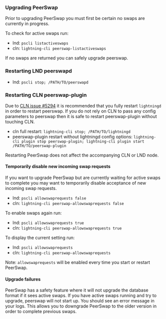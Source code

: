 ### Upgrading PeerSwap

Prior to upgrading PeerSwap you must first be certain no swaps are currently in progress.

To check for active swaps run:

 - lnd: `pscli listactiveswaps`
 - cln: `lightning-cli peerswap-listactiveswaps`

If no swaps are returned you can safely upgrade peerswap.

### Restarting LND peerswapd
 - lnd: `pscli stop; /PATH/TO/peerswapd`

### Restarting CLN peerswap-plugin
Due to [CLN issue #5294](https://github.com/ElementsProject/lightning/issues/5294) it is recommended that you fully restart `lightningd` in order to restart peerswap. If you do not rely on CLN to pass any config parameters to peerswap then it is safe to restart peerswap-plugin without touching CLN.


 - cln full restart: `lightning-cli stop; /PATH/TO/lightningd`
 - peerswap-plugin restart without lightningd config options: `lightning-cli plugin stop peerswap-plugin; lightning-cli plugin start /PATH/TO/peerswap-plugin`

Restarting PeerSwap does not affect the accompanying CLN or LND node.

#### Temporarily disable new incoming swap requests

If you want to upgrade PeerSwap but are currently waiting for active swaps to complete you may want to temporarily disable acceptance of new incoming swap requests.

 - lnd: `pscli allowswaprequests false`
 - cln: `lightning-cli peerswap-allowswaprequests false`

To enable swaps again run: 

 - lnd: `pscli allowswaprequests true`
 - cln: `lightning-cli peerswap-allowswaprequests true`

To display the current setting run:

 - lnd: `pscli allowswaprequests`
 - cln: `lightning-cli peerswap-allowswaprequests`

Note: `allowswaprequests` will be enabled every time you start or restart PeerSwap.

#### Upgrade failures

PeerSwap has a safety feature where it will not upgrade the database format if it sees active swaps. If you have active swaps running and try to upgrade, peerswap will not start up. You should see an error message in your logs. This allows you to downgrade PeerSwap to the older version in order to complete previous swaps.

